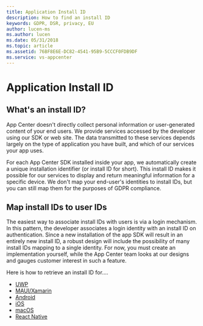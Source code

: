 ```yaml
---
title: Application Install ID 
description: How to find an install ID 
keywords: GDPR, DSR, privacy, EU
author: lucen-ms
ms.author: lucen
ms.date: 05/31/2018 
ms.topic: article 
ms.assetid: 76BF8E6E-DC82-4541-95B9-5CCCF0FDB9DF
ms.service: vs-appcenter
---
```


# Application Install ID
## What's an install ID?
App Center doesn't directly collect personal information or user-generated content of your end users. We provide services accessed by the developer using our SDK or web site. The data transmitted to these services depends largely on the type of application you have built, and which of our services your app uses.

For each App Center SDK installed inside your app, we automatically create a unique installation identifier (or install ID for short). This install ID makes it possible for our services to display and return meaningful information for a specific device. We don't map your end-user's identities to install IDs, but you can still map them for the purposes of GDPR compliance.

## Map install IDs to user IDs
The easiest way to associate install IDs with users is via a login mechanism. In this pattern, the developer associates a login identity with an install ID on authentication. Since a new installation of the app SDK will result in an entirely new install ID, a robust design will include the possibility of many install IDs mapping to a single identity. For now, you must create an implementation yourself, while the App Center team looks at our designs and gauges customer interest in such a feature.

Here is how to retrieve an install ID for....
* [UWP](/appcenter/sdk/other-apis/uwp#identify-installations)
* [MAUI/Xamarin](/appcenter/sdk/other-apis/xamarin#identify-installations)
* [Android](/appcenter/sdk/other-apis/android#identify-installations)
* [iOS](/appcenter/sdk/other-apis/ios#identify-installations)
* [macOS](/appcenter/sdk/other-apis/macos#identify-installations)
* [React Native](/appcenter/sdk/other-apis/react-native#identify-installations)
